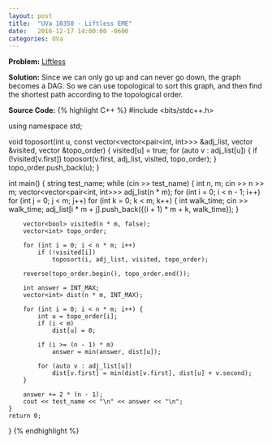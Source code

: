 ```yaml
---
layout: post
title:  "UVa 10350 - Liftless EME"
date:   2016-12-17 14:00:00 -0600
categories: UVa
---
```


**Problem:** [Liftless]

**Solution:**
Since we can only go up and can never go down, the graph becomes a DAG. 
So we can use topological to sort this graph, and then find the shortest path according to the topological order.

**Source Code:**
{% highlight C++ %}
#include <bits/stdc++.h>

using namespace std;

void toposort(int u, const vector<vector<pair<int, int>>> &adj_list,
    vector<bool> &visited, vector<int> &topo_order) {
    visited[u] = true;
    for (auto v : adj_list[u]) {
        if (!visited[v.first])
            toposort(v.first, adj_list, visited, topo_order);
    }
    topo_order.push_back(u);
}

int main() {
    string test_name;
    while (cin >> test_name) {
        int n, m;
        cin >> n >> m;
        vector<vector<pair<int, int>>> adj_list(n * m);
        for (int i = 0; i < n - 1; i++)
            for (int j = 0; j < m; j++)
                for (int k = 0; k < m; k++) {
                    int walk_time;
                    cin >> walk_time;
                    adj_list[i * m + j].push_back({(i + 1) * m + k, walk_time});
                }
                    
        vector<bool> visited(n * m, false);
        vector<int> topo_order;

        for (int i = 0; i < n * m; i++)
            if (!visited[i])
                toposort(i, adj_list, visited, topo_order);

        reverse(topo_order.begin(), topo_order.end());

        int answer = INT_MAX;
        vector<int> dist(n * m, INT_MAX);

        for (int i = 0; i < n * m; i++) {
            int u = topo_order[i];
            if (i < m)
                dist[u] = 0;

            if (i >= (n - 1) * m)
                answer = min(answer, dist[u]);

            for (auto v : adj_list[u]) 
                dist[v.first] = min(dist[v.first], dist[u] + v.second);
        }

        answer += 2 * (n - 1);
        cout << test_name << "\n" << answer << "\n";
    }
    return 0;
}
{% endhighlight %}

[Liftless]:https://uva.onlinejudge.org/index.php?option=com_onlinejudge&Itemid=8&page=show_problem&category=24&problem=1291&mosmsg=Submission+received+with+ID+18513193
